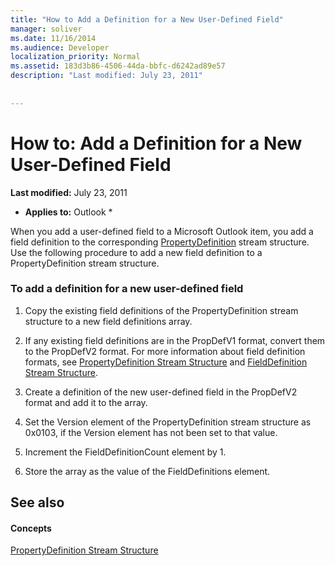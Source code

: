 ```yaml
---
title: "How to Add a Definition for a New User-Defined Field"
manager: soliver
ms.date: 11/16/2014
ms.audience: Developer
localization_priority: Normal
ms.assetid: 183d3b86-4506-44da-bbfc-d6242ad89e57
description: "Last modified: July 23, 2011"
 
 
---
```


# How to: Add a Definition for a New User-Defined Field

 **Last modified:** July 23, 2011 
  
 * **Applies to:** Outlook * 
  
When you add a user-defined field to a Microsoft Outlook item, you add a field definition to the corresponding [PropertyDefinition](propertydefinition-stream-structure.md) stream structure. Use the following procedure to add a new field definition to a PropertyDefinition stream structure. 
  
### To add a definition for a new user-defined field

1. Copy the existing field definitions of the PropertyDefinition stream structure to a new field definitions array. 
    
2. If any existing field definitions are in the PropDefV1 format, convert them to the PropDefV2 format. For more information about field definition formats, see [PropertyDefinition Stream Structure](propertydefinition-stream-structure.md) and [FieldDefinition Stream Structure](fielddefinition-stream-structure.md).
    
3. Create a definition of the new user-defined field in the PropDefV2 format and add it to the array.
    
4. Set the Version element of the PropertyDefinition stream structure as 0x0103, if the Version element has not been set to that value.
    
5. Increment the FieldDefinitionCount element by 1.
    
6. Store the array as the value of the FieldDefinitions element.
    
## See also

#### Concepts

[PropertyDefinition Stream Structure](propertydefinition-stream-structure.md)

